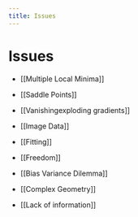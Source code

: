 ```yaml
---
title: Issues
---
```


# Issues
- [[Multiple Local Minima]]

- [[Saddle Points]]

- [[Vanishingexploding gradients]]

- [[Image Data]]

- [[Fitting]]

- [[Freedom]]
- [[Bias Variance Dilemma]]
- [[Complex Geometry]]
- [[Lack of information]]






















